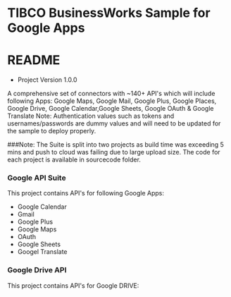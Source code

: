 
# TIBCO BusinessWorks Sample for Google Apps                                                       

# README #


* Project Version 1.0.0

A comprehensive set of connectors with ~140+ API's which will include following Apps: 
Google Maps, Google Mail, Google Plus, Google Places, Google Drive, Google Calendar,Google Sheets, Google OAuth & Google Translate
Note: Authentication values such as tokens and usernames/passwords are dummy values and will need to be updated for the sample to deploy properly.

###Note:
The Suite is split into two projects as build time was exceeding 5 mins and push to cloud was failing due to large upload size.
The code for each project is available in sourcecode folder.

### Google API Suite ###
This project contains API's for following Google Apps:

* Google Calendar
* Gmail
* Google Plus
* Google Maps
* OAuth
* Google Sheets
* Googel Translate

### Google Drive API ###
This project contains API's for Google DRIVE:
